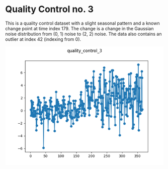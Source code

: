 # Quality Control no. 3

This is a quality control dataset with a slight seasonal pattern and a known 
change point at time index 179. The change is a change in the Gaussian noise 
distribution from (0, 1) noise to (2, 2) noise. The data also contains an 
outlier at index 42 (indexing from 0).

![Plot of quality_control_3 dataset](./quality_control_3.png)
